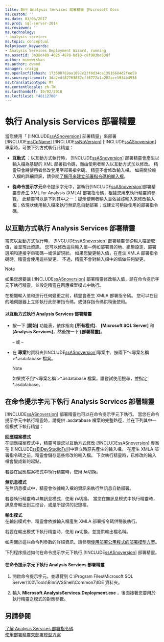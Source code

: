 ```yaml
---
title: 執行 Analysis Services 部署精靈 |Microsoft Docs
ms.custom: ''
ms.date: 03/06/2017
ms.prod: sql-server-2014
ms.reviewer: ''
ms.technology:
- analysis-services
ms.topic: conceptual
helpviewer_keywords:
- Analysis Services Deployment Wizard, running
ms.assetid: 3a38d489-4625-4878-bd18-c6f903be33df
author: minewiskan
ms.author: owend
manager: craigg
ms.openlocfilehash: 173588769aa1697e23f0d34ca13916684d2fee59
ms.sourcegitcommit: 3da2edf82763852cff6772a1a282ace3034b4936
ms.translationtype: MT
ms.contentlocale: zh-TW
ms.lasthandoff: 10/02/2018
ms.locfileid: "48112708"
---
```

# <a name="running-the-analysis-services-deployment-wizard"></a>執行 Analysis Services 部署精靈
  當您使用「 [!INCLUDE[ssASnoversion](../../includes/ssasnoversion-md.md)] 部署精靈」來部署 [!INCLUDE[msCoName](../../includes/msconame-md.md)] [!INCLUDE[ssNoVersion](../../includes/ssnoversion-md.md)] [!INCLUDE[ssASnoversion](../../includes/ssasnoversion-md.md)] 專案時，可依下列方式執行此精靈：  
  
-   **互動式** ：以互動方式執行時， [!INCLUDE[ssASnoversion](../../includes/ssasnoversion-md.md)] 部署精靈會產生以輸入檔為基礎的 XML 部署指令碼，而由使用者輸入以互動方式加以修改。 精靈只會將使用者修改套用至部署指令碼。 精靈不會修改輸入檔。 如需關於輸入檔的詳細資訊，請參閱[了解用來建立部署指令碼的輸入檔](deployment-script-files-input-used-to-create-deployment-script.md)。  
  
-   **從命令提示字元**命令提示字元中，當執行[!INCLUDE[ssASnoversion](../../includes/ssasnoversion-md.md)]部署精靈會產生 XML for Analysis (XMLA) 部署指令碼，根據您用來執行精靈的參數。 此精靈可以是下列其中之一：提示使用者輸入並依據該輸入來修改輸入檔；依現狀使用輸入檔來執行無訊息自動部署；或建立可稍後使用的部署指令碼。  
  
## <a name="running-the-analysis-services-deployment-wizard-interactively"></a>以互動方式執行 Analysis Services 部署精靈  
 當您以互動方式執行時， [!INCLUDE[ssASnoversion](../../includes/ssasnoversion-md.md)] 部署精靈會從輸入檔讀取值，並呈現此資訊。 您可以修改這些輸入值—例如部署目的地、組態設定、部署選項和連接字串密碼—或保留現狀。 如果您變更輸入值，在產生 XMLA 部署指令碼時，精靈會使用這些變更。 不過，精靈不會對輸入檔中的值做任何變更。  
  
> [!NOTE]  
>  如果您想要讓 [!INCLUDE[ssASnoversion](../../includes/ssasnoversion-md.md)] 部署精靈修改輸入值，請在命令提示字元下執行精靈，並設定精靈在回應檔案模式中執行。  
  
 在檢閱輸入值和進行任何變更之前，精靈會產生 XMLA 部署指令碼。 您可以在目的地伺服器上立即執行此部署指令碼，或儲存指令碼供稍後使用。  
  
#### <a name="to-run-the-analysis-services-deployment-wizard-interactively"></a>以互動方式執行 Analysis Services 部署精靈  
  
-   按一下 **[開始]** 功能表，依序指向 **[所有程式]**、 **[Microsoft SQL Server]** 和 **[Analysis Services]**，然後按一下 **[部署精靈]**。  
  
     – 或 –  
  
-   在 **專案**的資料夾[!INCLUDE[ssASnoversion](../../includes/ssasnoversion-md.md)]專案中，按兩下*\<專案名稱 >*.asdatabase 檔案。  
  
    > [!NOTE]  
    >  如果找不到*\<專案名稱 >*.asdatabase 檔案，請嘗試使用搜尋，並指定 *.asdatabase。  
  
## <a name="running-the-analysis-services-deployment-wizard-at-the-command-prompt"></a>在命令提示字元下執行 Analysis Services 部署精靈  
 [!INCLUDE[ssASnoversion](../../includes/ssasnoversion-md.md)] 部署精靈也可以在命令提示字元下執行。 當您在命令提示字元中執行精靈時，請提供 .asdatabase 檔案的完整路徑，並在下列其中一個模式下執行精靈：  
  
 **回應檔案模式**  
 在回應檔案模式中，精靈可讓您以互動方式修改 [!INCLUDE[ssASnoversion](../../includes/ssasnoversion-md.md)] 專案在 [!INCLUDE[ssBIDevStudioFull](../../includes/ssbidevstudiofull-md.md)]中建立時原先產生的輸入檔。 在產生 XMLA 部署指令碼之前，精靈會儲存這些修改的輸入檔。 下次執行精靈時，已修改的輸入檔會變成新的起點。  
  
 若要在回應檔案模式中執行精靈時，使用 **/a**切換。  
  
 **無訊息模式**  
 在無訊息模式中，精靈會依據輸入檔的資訊來執行無訊息自動部署。  
  
 若要執行精靈時以無訊息模式，使用 **/s**切換。 當您在無訊息模式中執行精靈時，訊息會輸出到主控台，或是所提供的記錄檔。  
  
 **輸出模式**  
 在輸出模式中，精靈會依據輸入檔產生 XMLA 部署指令碼供稍後執行。  
  
 若要在輸出模式下執行精靈時，使用 **/o**切換，並提供輸出檔名稱。  
  
 如需關於這些命令列參數的詳細資訊，請參閱[使用部署公用程式的部署模型方案](deploy-model-solutions-with-the-deployment-utility.md)。  
  
 下列程序描述如何在命令提示字元下執行 [!INCLUDE[ssASnoversion](../../includes/ssasnoversion-md.md)] 部署精靈。  
  
#### <a name="to-run-the-analysis-services-deployment-wizard-at-the-command-prompt"></a>在命令提示字元下執行 Analysis Services 部署精靈  
  
1.  開啟命令提示字元，並導覽到 C:\Program Files\Microsoft SQL Server\100\Tools\Binn\VSShell\Common7\IDE 資料夾。  
  
2.  輸入 **Microsoft.AnalysisServices.Deployment.exe** ，後面接著您要用於執行精靈之模式的對應參數。  
  
## <a name="see-also"></a>另請參閱  
 [了解 Analysis Services 部署指令碼](understanding-the-analysis-services-deployment-script.md)   
 [使用部署精靈來部署模型方案](deploy-model-solutions-using-the-deployment-wizard.md)  
  
  
